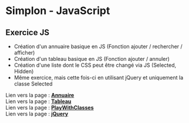 # Simplon - JavaScript

## Exercice JS
* Création d'un annuaire basique en JS (Fonction ajouter / rechercher / afficher)
* Création d'un tableau basique en JS (Fonction ajouter / annuler)
* Création d'une liste dont le CSS peut être changé via JS (Selected, Hidden)
* Même exercice, mais cette fois-ci en utilisant jQuery et uniquement la classe Selected

Lien vers la page : __[Annuaire](http://sebastienwozny.com/Simplon/Semaine9/Annuaire)__  
Lien vers la page : __[Tableau](http://sebastienwozny.com/Simplon/Semaine9/Array)__  
Lien vers la page : __[PlayWithClasses](http://sebastienwozny.com/Simplon/Semaine9/PlayWithClasses)__  
Lien vers la page : __[jQuery](http://sebastienwozny.com/Simplon/Semaine9/jQuery)__  